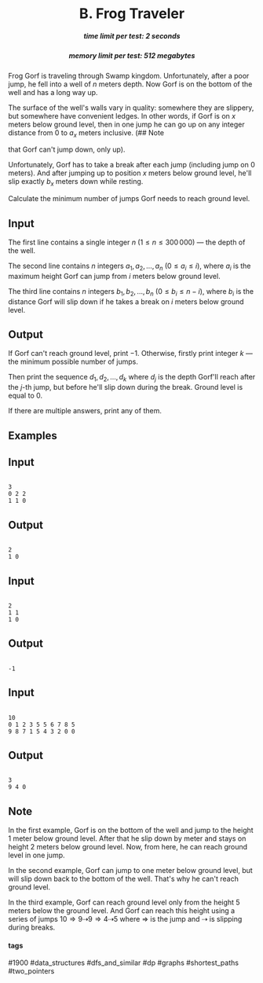 <h1 style='text-align: center;'> B. Frog Traveler</h1>

<h5 style='text-align: center;'>time limit per test: 2 seconds</h5>
<h5 style='text-align: center;'>memory limit per test: 512 megabytes</h5>

Frog Gorf is traveling through Swamp kingdom. Unfortunately, after a poor jump, he fell into a well of $n$ meters depth. Now Gorf is on the bottom of the well and has a long way up.

The surface of the well's walls vary in quality: somewhere they are slippery, but somewhere have convenient ledges. In other words, if Gorf is on $x$ meters below ground level, then in one jump he can go up on any integer distance from $0$ to $a_x$ meters inclusive. (## Note

 that Gorf can't jump down, only up).

Unfortunately, Gorf has to take a break after each jump (including jump on $0$ meters). And after jumping up to position $x$ meters below ground level, he'll slip exactly $b_x$ meters down while resting.

Calculate the minimum number of jumps Gorf needs to reach ground level.

## Input

The first line contains a single integer $n$ ($1 \le n \le 300\,000$) — the depth of the well.

The second line contains $n$ integers $a_1, a_2, \ldots, a_n$ ($0 \le a_i \le i$), where $a_i$ is the maximum height Gorf can jump from $i$ meters below ground level.

The third line contains $n$ integers $b_1, b_2, \ldots, b_n$ ($0 \le b_i \le n - i$), where $b_i$ is the distance Gorf will slip down if he takes a break on $i$ meters below ground level.

## Output

If Gorf can't reach ground level, print $-1$. Otherwise, firstly print integer $k$ — the minimum possible number of jumps.

Then print the sequence $d_1,\,d_2,\,\ldots,\,d_k$ where $d_j$ is the depth Gorf'll reach after the $j$-th jump, but before he'll slip down during the break. Ground level is equal to $0$.

If there are multiple answers, print any of them.

## Examples

## Input


```

3
0 2 2
1 1 0

```
## Output


```

2
1 0 

```
## Input


```

2
1 1
1 0

```
## Output


```

-1

```
## Input


```

10
0 1 2 3 5 5 6 7 8 5
9 8 7 1 5 4 3 2 0 0

```
## Output


```

3
9 4 0 

```
## Note

In the first example, Gorf is on the bottom of the well and jump to the height $1$ meter below ground level. After that he slip down by meter and stays on height $2$ meters below ground level. Now, from here, he can reach ground level in one jump.

In the second example, Gorf can jump to one meter below ground level, but will slip down back to the bottom of the well. That's why he can't reach ground level.

In the third example, Gorf can reach ground level only from the height $5$ meters below the ground level. And Gorf can reach this height using a series of jumps $10 \Rightarrow 9 \dashrightarrow 9 \Rightarrow 4 \dashrightarrow 5$ where $\Rightarrow$ is the jump and $\dashrightarrow$ is slipping during breaks.



#### tags 

#1900 #data_structures #dfs_and_similar #dp #graphs #shortest_paths #two_pointers 